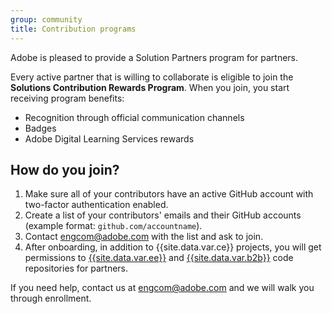 ```yaml
---
group: community
title: Contribution programs
---
```


Adobe is pleased to provide a Solution Partners program for partners.

Every active partner that is willing to collaborate is eligible to join the **Solutions Contribution Rewards Program**.
When you join, you start receiving program benefits:

-  Recognition through official communication channels
-  Badges
-  Adobe Digital Learning Services rewards

## How do you join?

1. Make sure all of your contributors have an active GitHub account with two-factor authentication enabled.
1. Create a list of your contributors' emails and their GitHub accounts (example format: `github.com/accountname`).
1. Contact <engcom@adobe.com> with the list and ask to join.
1. After onboarding, in addition to {{site.data.var.ce}} projects, you will get permissions to [{{site.data.var.ee}}](https://github.com/magento/partners-magento2ee) and [{{site.data.var.b2b}}](https://github.com/magento/partners-magento2b2b) code repositories for partners.

If you need help, contact us at <engcom@adobe.com> and we will walk you through enrollment.
